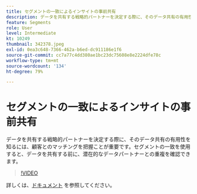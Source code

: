 ```yaml
---
title: セグメントの一致によるインサイトの事前共有
description: データを共有する戦略的パートナーを決定する際に、そのデータ共有の有用性を知るには、顧客とのマッチングを把握ことが重要です。セグメントマッチを使用すると、データを共有する前に、潜在的なデータパートナーとの重複を確認でき、また、それらのパートナーとの双方向のデータ共有を完了できます。
feature: Segments
role: User
level: Intermediate
kt: 10249
thumbnail: 342378.jpeg
exl-id: 0ea3c648-7366-462a-b6ed-dc911186e1f6
source-git-commit: cc7a77c4dd380ae1bc23dc75608e8e2224dfe78c
workflow-type: tm+mt
source-wordcount: '134'
ht-degree: 79%

---
```


# セグメントの一致によるインサイトの事前共有

データを共有する戦略的パートナーを決定する際に、そのデータ共有の有用性を知るには、顧客とのマッチングを把握ことが重要です。セグメントの一致を使用すると、データを共有する前に、潜在的なデータパートナーとの重複を確認できます。

>[!VIDEO](https://video.tv.adobe.com/v/342378/?quality=12&learn=on)

詳しくは、[ドキュメント](https://experienceleague.adobe.com/docs/experience-platform/segmentation/ui/segment-match/overview.html?lang=ja) を参照してください。
